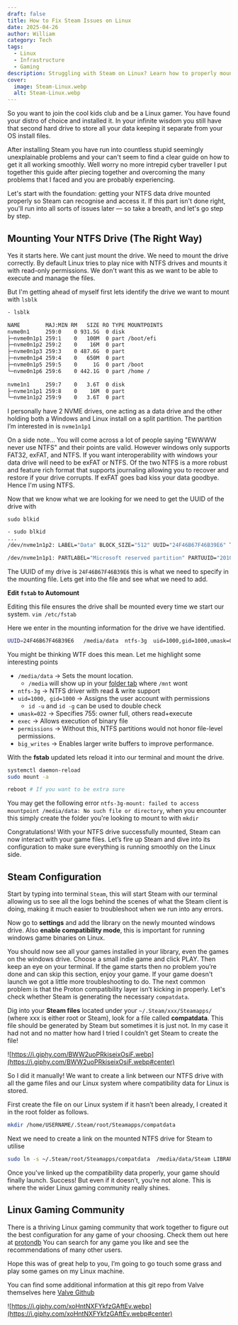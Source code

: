 ```yaml
---
draft: false
title: How to Fix Steam Issues on Linux
date: 2025-04-26
author: William
category: Tech
tags:
  - Linux
  - Infrastructure
  - Gaming
description: Struggling with Steam on Linux? Learn how to properly mount your NTFS drive, fix Proton issues, and start gaming smoothly with this step-by-step guide.
cover:
  image: Steam-Linux.webp
  alt: Steam-Linux.webp
---
```

So you want to join the cool kids club and be a Linux gamer. You have found your distro of choice and installed it. In your infinite wisdom you still have that second hard drive to store all your data keeping it separate from your OS install files.

After installing Steam you have run into countless stupid seemingly unexplainable problems and your can't seem to find a clear guide on how to get it all working smoothly. Well worry no more intrepid cyber traveller I put together this guide after piecing together and overcoming the many problems that I faced and you are probably experiencing.

Let's start with the foundation: getting your NTFS data drive mounted properly so Steam can recognise and access it. If this part isn't done right, you'll run into all sorts of issues later — so take a breath, and let's go step by step.

## **Mounting Your NTFS Drive (The Right Way)**

Yes it starts here. We cant just mount the drive. We need to mount the drive correctly. By default Linux tries to play nice with NTFS drives and mounts it with read-only permissions. We don't want this as we want to be able to execute and manage the files.

But I'm getting ahead of myself first lets identify the drive we want to mount with `lsblk`

```bash
- lsblk

NAME        MAJ:MIN RM   SIZE RO TYPE MOUNTPOINTS
nvme0n1     259:0    0 931.5G  0 disk  
├─nvme0n1p1 259:1    0   100M  0 part /boot/efi
├─nvme0n1p2 259:2    0    16M  0 part  
├─nvme0n1p3 259:3    0 487.6G  0 part  
├─nvme0n1p4 259:4    0   650M  0 part  
├─nvme0n1p5 259:5    0     1G  0 part /boot
└─nvme0n1p6 259:6    0 442.1G  0 part /home /
                                      
nvme1n1     259:7    0   3.6T  0 disk  
├─nvme1n1p1 259:8    0    16M  0 part  
└─nvme1n1p2 259:9    0   3.6T  0 part 
```

I personally have 2 NVME drives, one acting as a data drive and the other holding both a Windows and Linux install on a split partition. The partition I’m interested in is `nvme1n1p1`

On a side note... You will come across a lot of people saying "EWWWW never use NTFS" and their points are valid. However windows only supports FAT32, exFAT, and NTFS. If you want interoperability with windows your data drive will need to be exFAT or NTFS. Of the two NTFS is a more robust and feature rich format that supports journaling allowing you to recover and restore if your drive corrupts. If exFAT goes bad kiss your data goodbye. Hence I'm using NTFS.

Now that we know what we are looking for we need to get the UUID of the drive with

`sudo blkid`

```bash
- sudo blkid
...
/dev/nvme1n1p2: LABEL="Data" BLOCK_SIZE="512" UUID="24F46B67F46B39E6" TYPE="ntfs" PARTLABEL="Basic data partition" PARTUUID="5c46af3c-19d9-407c-af93-12781130ee1b"

/dev/nvme1n1p1: PARTLABEL="Microsoft reserved partition" PARTUUID="20100944-2a07-4603-b9b6-45cb5b6e0a8a"
```

The UUID of my drive is `24F46B67F46B39E6` this is what we need to specify in the mounting file. Lets get into the file and see what we need to add.

**Edit `fstab` to Automount**

Editing this file ensures the drive shall be mounted every time we start our system.
`vim /etc/fstab`

Here we enter in the mounting information for the drive we have identified.

```bash
UUID=24F46B67F46B39E6   /media/data  ntfs-3g  uid=1000,gid=1000,umask=022,windows_names,exec,permissions,big_writes 0 0
```

You might be thinking WTF does this mean. Let me highlight some interesting points

- `/media/data` → Sets the mount location.
    - `/media` will show up in your [folder tab](https://askubuntu.com/questions/22215/why-have-both-mnt-and-media) where `/mnt` wont
- `ntfs-3g` → NTFS driver with read & write support
- `uid=1000, gid=1000` → Assigns the user account with permissions
    - `id -u` and `id -g` can be used to double check
- `umask=022` → Specifies 755: owner full, others read+execute
- `exec` → Allows execution of binary file
- `permissions` → Without this, NTFS partitions would not honor file-level permissions.
- `big_writes` → Enables larger write buffers to improve performance.

With the **fstab** updated lets reload it into our terminal and mount the drive. 

```bash
systemctl daemon-reload
sudo mount -a

reboot # If you want to be extra sure
```

You may get the following error `ntfs-3g-mount: failed to access mountpoint /media/data: No such file or directory`, when you encounter this simply create the folder you're looking to mount to with `mkdir`

Congratulations! With your NTFS drive successfully mounted, Steam can now interact with your game files. Let’s fire up Steam and dive into its configuration to make sure everything is running smoothly on the Linux side.

## Steam Configuration

Start by typing into terminal `Steam`, this will start Steam with our terminal allowing us to see all the logs behind the scenes of what the Steam client is doing, making it much easier to troubleshoot when we run into any errors.

Now go to **settings** and add the library on the newly mounted windows drive. Also **enable compatibility mode**, this is important for running windows game binaries on Linux.

You should now see all your games installed in your library, even the games on the windows drive. Choose a small indie game and click PLAY. Then keep an eye on your terminal. If the game starts then no problem you’re done and can skip this section, enjoy your game. If your game doesn't launch we got a little more troubleshooting to do. The next common problem is that the Proton compatibility layer isn’t kicking in properly. Let's check whether Steam is generating the necessary `compatdata`.

Dig into your **Steam files** located under your `~/.Steam/xxx/Steamapps/` (where xxx is either root or Steam), look for a file called **compatdata**. This file should be generated by Steam but sometimes it is just not. In my case it had not and no matter how hard I tried I couldn’t get Steam to create the file!

![https://i.giphy.com/BWW2uoPRkiseixOsiF.webp](https://i.giphy.com/BWW2uoPRkiseixOsiF.webp#center)

So I did it manually! We want to create a link between our NTFS drive with all the game files and our Linux system where compatibility data for Linux is stored.

First create the file on our Linux system if it hasn’t been already, I created it in the root folder as follows.

```bash
mkdir /home/USERNAME/.Steam/root/Steamapps/compatdata
```

Next we need to create a link on the mounted NTFS drive for Steam to utilise

```bash
sudo ln -s ~/.Steam/root/Steamapps/compatdata  /media/data/Steam LIBRARY IN NTFS DISK/Steamapps/
```

Once you've linked up the compatibility data properly, your game should finally launch. Success! But even if it doesn’t, you’re not alone. This is where the wider Linux gaming community really shines.

## Linux Gaming Community

There is a thriving Linux gaming community that work together to figure out the best configuration for any game of your choosing. Check them out here at [protondb](https://www.protondb.com/) You can search for any game you like and see the recommendations of many other users.

Hope this was of great help to you, I’m going to go touch some grass and play some games on my Linux machine.

You can find some additional information at this git repo from Valve themselves here [Valve Github](https://github.com/ValveSoftware/Proton/wiki/Using-a-NTFS-disk-with-Linux-and-Windows)

![https://i.giphy.com/xoHntNXFYkfzGAftEv.webp](https://i.giphy.com/xoHntNXFYkfzGAftEv.webp#center)
